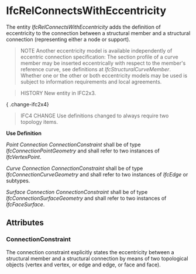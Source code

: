# IfcRelConnectsWithEccentricity

The entity _IfcRelConnectsWithEccentricity_ adds the definition of eccentricity to the connection between a structural member and a structural connection (representing either a node or support).

> NOTE  Another eccentricity model is available independently of eccentric connection specification: The section profile of a curve member may be inserted eccentrically with respect to the member's reference curve, see definitions at _IfcStructuralCurveMember_. Whether one or the other or both eccentricity models may be used is subject to information requirements and local agreements.

> HISTORY  New entity in IFC2x3.

{ .change-ifc2x4}
> IFC4 CHANGE  Use definitions changed to always require two topology items.

**Use Definition**

_Point Connection_
_ConnectionConstraint_ shall be of type _IfcConnectionPointGeometry_ and shall refer to two instances of _IfcVertexPoint_.

_Curve Connection_
_ConnectionConstraint_ shall be of type _IfcConnectionCurveGeometry_ and shall refer to two instances of _IfcEdge_ or subtypes.

_Surface Connection_
_ConnectionConstraint_ shall be of type _IfcConnectionSurfaceGeometry_ and shall refer to two instances of _IfcFaceSurface_.

## Attributes

### ConnectionConstraint
The connection constraint explicitly states the eccentricity between a structural member and a structural connection by means of two topological objects (vertex and vertex, or edge and edge, or face and face).
